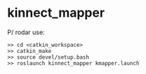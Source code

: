 # kinnect_mapper

P/ rodar use: 

    >> cd <catkin_workspace>
    >> catkin_make
    >> source devel/setup.bash
    >> roslaunch kinnect_mapper kmapper.launch
